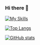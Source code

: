 ### Hi there 👋

[![My Skills](https://skillicons.dev/icons?i=html,css,js,bootstrap,typescript,react,nextjs,firebase,mysql,postgresql,spring,maven&perline=4)](https://skillicons.dev)

[![Top Langs](https://github-readme-stats-git-masterrstaa-rickstaa.vercel.app/api/top-langs/?username=dAjiee&layout=compact&theme=radical)](https://github.com/anuraghazra/github-readme-stats)

[![GitHub stats](https://github-readme-stats-git-masterrstaa-rickstaa.vercel.app/api?username=dAjiee&theme=radical)](https://github.com/anuraghazra/github-readme-stats)
